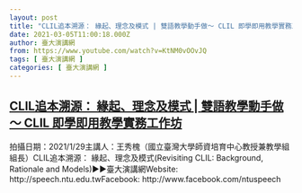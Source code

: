 ```yaml
---
layout: post
title: "CLIL追本溯源： 緣起、理念及模式 | 雙語教學動手做～ CLIL 即學即用教學實務工作坊"
date: 2021-03-05T11:00:18.000Z
author: 臺大演講網
from: https://www.youtube.com/watch?v=KtNM0vOOvJQ
tags: [ 臺大演講網 ]
categories: [ 臺大演講網 ]
---
```

<!--1614942018000-->
[CLIL追本溯源： 緣起、理念及模式 | 雙語教學動手做～ CLIL 即學即用教學實務工作坊](https://www.youtube.com/watch?v=KtNM0vOOvJQ)
------

<div>
拍攝日期：2021/1/29主講人：王秀槐（國立臺灣大學師資培育中心教授兼教學組組長）CLIL追本溯源： 緣起、理念及模式(Revisiting CLIL: Background, Rationale and Models)►►臺大演講網Website: http://speech.ntu.edu.twFacebook: http://www.facebook.com/ntuspeech
</div>
